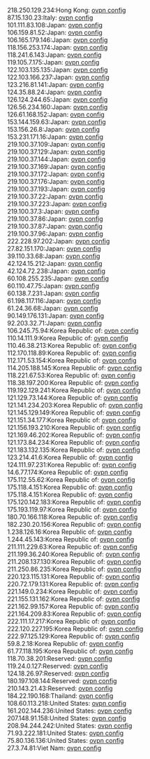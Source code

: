 218.250.129.234:Hong Kong: [ovpn config](vpn/218_250_129_234.ovpn)  
87.15.130.23:Italy: [ovpn config](vpn/87_15_130_23.ovpn)  
101.111.83.108:Japan: [ovpn config](vpn/101_111_83_108.ovpn)  
106.159.81.52:Japan: [ovpn config](vpn/106_159_81_52.ovpn)  
106.165.179.146:Japan: [ovpn config](vpn/106_165_179_146.ovpn)  
118.156.253.174:Japan: [ovpn config](vpn/118_156_253_174.ovpn)  
118.241.6.143:Japan: [ovpn config](vpn/118_241_6_143.ovpn)  
119.105.7.175:Japan: [ovpn config](vpn/119_105_7_175.ovpn)  
122.103.135.135:Japan: [ovpn config](vpn/122_103_135_135.ovpn)  
122.103.166.237:Japan: [ovpn config](vpn/122_103_166_237.ovpn)  
123.216.81.141:Japan: [ovpn config](vpn/123_216_81_141.ovpn)  
124.35.88.24:Japan: [ovpn config](vpn/124_35_88_24.ovpn)  
126.124.244.65:Japan: [ovpn config](vpn/126_124_244_65.ovpn)  
126.56.234.160:Japan: [ovpn config](vpn/126_56_234_160.ovpn)  
126.61.168.152:Japan: [ovpn config](vpn/126_61_168_152.ovpn)  
153.144.159.63:Japan: [ovpn config](vpn/153_144_159_63.ovpn)  
153.156.26.8:Japan: [ovpn config](vpn/153_156_26_8.ovpn)  
153.231.171.16:Japan: [ovpn config](vpn/153_231_171_16.ovpn)  
219.100.37.109:Japan: [ovpn config](vpn/219_100_37_109.ovpn)  
219.100.37.129:Japan: [ovpn config](vpn/219_100_37_129.ovpn)  
219.100.37.144:Japan: [ovpn config](vpn/219_100_37_144.ovpn)  
219.100.37.169:Japan: [ovpn config](vpn/219_100_37_169.ovpn)  
219.100.37.172:Japan: [ovpn config](vpn/219_100_37_172.ovpn)  
219.100.37.176:Japan: [ovpn config](vpn/219_100_37_176.ovpn)  
219.100.37.193:Japan: [ovpn config](vpn/219_100_37_193.ovpn)  
219.100.37.22:Japan: [ovpn config](vpn/219_100_37_22.ovpn)  
219.100.37.223:Japan: [ovpn config](vpn/219_100_37_223.ovpn)  
219.100.37.3:Japan: [ovpn config](vpn/219_100_37_3.ovpn)  
219.100.37.86:Japan: [ovpn config](vpn/219_100_37_86.ovpn)  
219.100.37.87:Japan: [ovpn config](vpn/219_100_37_87.ovpn)  
219.100.37.96:Japan: [ovpn config](vpn/219_100_37_96.ovpn)  
222.228.97.202:Japan: [ovpn config](vpn/222_228_97_202.ovpn)  
27.82.151.170:Japan: [ovpn config](vpn/27_82_151_170.ovpn)  
39.110.33.68:Japan: [ovpn config](vpn/39_110_33_68.ovpn)  
42.124.15.212:Japan: [ovpn config](vpn/42_124_15_212.ovpn)  
42.124.72.238:Japan: [ovpn config](vpn/42_124_72_238.ovpn)  
60.108.255.235:Japan: [ovpn config](vpn/60_108_255_235.ovpn)  
60.110.47.75:Japan: [ovpn config](vpn/60_110_47_75.ovpn)  
60.138.7.231:Japan: [ovpn config](vpn/60_138_7_231.ovpn)  
61.198.117.116:Japan: [ovpn config](vpn/61_198_117_116.ovpn)  
61.24.36.68:Japan: [ovpn config](vpn/61_24_36_68.ovpn)  
90.149.176.131:Japan: [ovpn config](vpn/90_149_176_131.ovpn)  
92.203.32.71:Japan: [ovpn config](vpn/92_203_32_71.ovpn)  
106.245.75.94:Korea Republic of: [ovpn config](vpn/106_245_75_94.ovpn)  
110.14.111.9:Korea Republic of: [ovpn config](vpn/110_14_111_9.ovpn)  
110.46.38.213:Korea Republic of: [ovpn config](vpn/110_46_38_213.ovpn)  
112.170.118.89:Korea Republic of: [ovpn config](vpn/112_170_118_89.ovpn)  
112.171.53.154:Korea Republic of: [ovpn config](vpn/112_171_53_154.ovpn)  
114.205.188.145:Korea Republic of: [ovpn config](vpn/114_205_188_145.ovpn)  
118.221.67.53:Korea Republic of: [ovpn config](vpn/118_221_67_53.ovpn)  
118.38.197.200:Korea Republic of: [ovpn config](vpn/118_38_197_200.ovpn)  
119.192.129.241:Korea Republic of: [ovpn config](vpn/119_192_129_241.ovpn)  
121.129.73.144:Korea Republic of: [ovpn config](vpn/121_129_73_144.ovpn)  
121.141.234.203:Korea Republic of: [ovpn config](vpn/121_141_234_203.ovpn)  
121.145.129.149:Korea Republic of: [ovpn config](vpn/121_145_129_149.ovpn)  
121.151.34.177:Korea Republic of: [ovpn config](vpn/121_151_34_177.ovpn)  
121.156.193.210:Korea Republic of: [ovpn config](vpn/121_156_193_210.ovpn)  
121.169.46.202:Korea Republic of: [ovpn config](vpn/121_169_46_202.ovpn)  
121.173.84.234:Korea Republic of: [ovpn config](vpn/121_173_84_234.ovpn)  
121.183.132.135:Korea Republic of: [ovpn config](vpn/121_183_132_135.ovpn)  
123.214.41.6:Korea Republic of: [ovpn config](vpn/123_214_41_6.ovpn)  
124.111.97.231:Korea Republic of: [ovpn config](vpn/124_111_97_231.ovpn)  
14.6.77.174:Korea Republic of: [ovpn config](vpn/14_6_77_174.ovpn)  
175.112.55.62:Korea Republic of: [ovpn config](vpn/175_112_55_62.ovpn)  
175.118.4.151:Korea Republic of: [ovpn config](vpn/175_118_4_151.ovpn)  
175.118.4.151:Korea Republic of: [ovpn config](vpn/175_118_4_151.ovpn)  
175.120.142.183:Korea Republic of: [ovpn config](vpn/175_120_142_183.ovpn)  
175.193.119.97:Korea Republic of: [ovpn config](vpn/175_193_119_97.ovpn)  
180.70.166.118:Korea Republic of: [ovpn config](vpn/180_70_166_118.ovpn)  
182.230.20.156:Korea Republic of: [ovpn config](vpn/182_230_20_156.ovpn)  
1.238.126.16:Korea Republic of: [ovpn config](vpn/1_238_126_16.ovpn)  
1.244.45.143:Korea Republic of: [ovpn config](vpn/1_244_45_143.ovpn)  
211.111.229.63:Korea Republic of: [ovpn config](vpn/211_111_229_63.ovpn)  
211.199.36.240:Korea Republic of: [ovpn config](vpn/211_199_36_240.ovpn)  
211.208.137.130:Korea Republic of: [ovpn config](vpn/211_208_137_130.ovpn)  
211.250.86.235:Korea Republic of: [ovpn config](vpn/211_250_86_235.ovpn)  
220.123.115.131:Korea Republic of: [ovpn config](vpn/220_123_115_131.ovpn)  
220.72.179.131:Korea Republic of: [ovpn config](vpn/220_72_179_131.ovpn)  
221.149.0.234:Korea Republic of: [ovpn config](vpn/221_149_0_234.ovpn)  
221.155.131.162:Korea Republic of: [ovpn config](vpn/221_155_131_162.ovpn)  
221.162.99.157:Korea Republic of: [ovpn config](vpn/221_162_99_157.ovpn)  
221.164.209.83:Korea Republic of: [ovpn config](vpn/221_164_209_83.ovpn)  
222.111.17.217:Korea Republic of: [ovpn config](vpn/222_111_17_217.ovpn)  
222.120.227.195:Korea Republic of: [ovpn config](vpn/222_120_227_195.ovpn)  
222.97.125.129:Korea Republic of: [ovpn config](vpn/222_97_125_129.ovpn)  
59.8.2.18:Korea Republic of: [ovpn config](vpn/59_8_2_18.ovpn)  
61.77.118.195:Korea Republic of: [ovpn config](vpn/61_77_118_195.ovpn)  
118.70.38.201:Reserved: [ovpn config](vpn/118_70_38_201.ovpn)  
119.24.0.127:Reserved: [ovpn config](vpn/119_24_0_127.ovpn)  
124.18.26.97:Reserved: [ovpn config](vpn/124_18_26_97.ovpn)  
180.197.108.144:Reserved: [ovpn config](vpn/180_197_108_144.ovpn)  
210.143.21.43:Reserved: [ovpn config](vpn/210_143_21_43.ovpn)  
184.22.190.168:Thailand: [ovpn config](vpn/184_22_190_168.ovpn)  
108.60.113.218:United States: [ovpn config](vpn/108_60_113_218.ovpn)  
161.202.144.236:United States: [ovpn config](vpn/161_202_144_236.ovpn)  
207.148.91.158:United States: [ovpn config](vpn/207_148_91_158.ovpn)  
208.94.244.242:United States: [ovpn config](vpn/208_94_244_242.ovpn)  
71.93.222.181:United States: [ovpn config](vpn/71_93_222_181.ovpn)  
75.80.136.136:United States: [ovpn config](vpn/75_80_136_136.ovpn)  
27.3.74.81:Viet Nam: [ovpn config](vpn/27_3_74_81.ovpn)  
